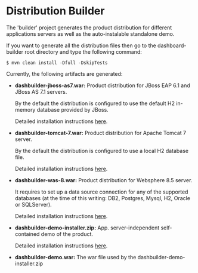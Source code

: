 Distribution Builder
==========================

The 'builder' project generates the product distribution for different applications servers as well as
the auto-instalable standalone demo.

If you want to generate all the distribution files then go to the dashboard-builder root directory and
type the following command:

    $ mvn clean install -Dfull -DskipTests

Currently, the following artifacts are generated:

* **dashbuilder-jboss-as7.war:**  Product distribution for JBoss EAP 6.1 and JBoss AS 7.1 servers.

  By the default the distribution is configured to use the default H2 in-memory database provided by JBoss.

  Detailed installation instructions [here](https://github.com/droolsjbpm/dashboard-builder/blob/master/builder/src/main/jbossas7/README.md).

* **dashbuilder-tomcat-7.war:**  Product distribution for Apache Tomcat 7 server.

  By the default the distribution is configured to use a local H2 database file.

  Detailed installation instructions [here](https://github.com/droolsjbpm/dashboard-builder/blob/master/builder/src/main/tomcat7/README.md).

* **dashbuilder-was-8.war:**  Product distribution for Websphere 8.5 server.

  It requires to set up a data source connection for any of the supported databases (at the time of this writing: DB2, Postgres, Mysql, H2, Oracle or SQLServer).

  Detailed installation instructions [here](https://github.com/droolsjbpm/dashboard-builder/blob/master/builder/src/main/was8/README.md).

* **dashbuilder-demo-installer.zip:** App. server-independent self-contained demo of the product.

  Detailed installation instructions [here](https://github.com/droolsjbpm/dashboard-builder/blob/master/builder/src/main/standalone-demo/README.md).

* **dashbuilder-demo.war:** The war file used by the dashbuilder-demo-installer.zip
